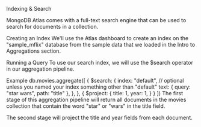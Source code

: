 Indexing & Search

MongoDB Atlas comes with a full-text search engine that can be used to search for documents in a collection.

Creating an Index
We'll use the Atlas dashboard to create an index on the "sample_mflix" database from the sample data that we loaded in the Intro to Aggregations section.

Running a Query
To use our search index, we will use the $search operator in our aggregation pipeline.

Example
db.movies.aggregate([
  {
    $search: {
      index: "default", // optional unless you named your index something other than "default"
      text: {
        query: "star wars",
        path: "title"
      },
    },
  },
  {
    $project: {
      title: 1,
      year: 1,
    }
  }
])
The first stage of this aggregation pipeline will return all documents in the movies collection that contain the word "star" or "wars" in the title field.

The second stage will project the title and year fields from each document.